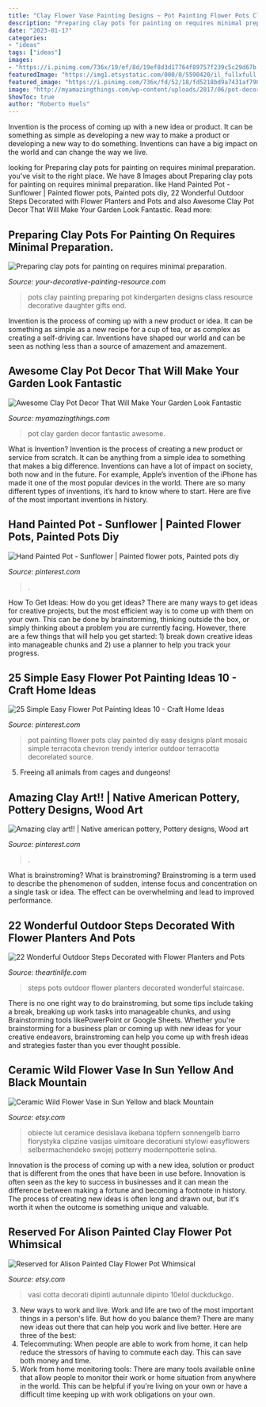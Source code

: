 ```yaml
---
title: "Clay Flower Vase Painting Designs ~ Pot Painting Flower Pots Clay Painted Diy Easy Designs Plant Mosaic Simple Terracota Chevron Trendy Interior Outdoor Terracotta Decorelated Source"
description: "Preparing clay pots for painting on requires minimal preparation."
date: "2023-01-17"
categories:
- "ideas"
tags: ["ideas"]
images:
- "https://i.pinimg.com/736x/19/ef/8d/19ef8d3d17764f89757f239c5c29d67b.jpg"
featuredImage: "https://img1.etsystatic.com/000/0/5590420/il_fullxfull.243502667.jpg"
featured_image: "https://i.pinimg.com/736x/fd/52/18/fd5218bd9a7431af7903eaba220aa8c7.jpg"
image: "http://myamazingthings.com/wp-content/uploads/2017/06/pot-decor-3.jpg"
ShowToc: true
author: "Roberto Huels"
---
```



Invention is the process of coming up with a new idea or product. It can be something as simple as developing a new way to make a product or developing a new way to do something. Inventions can have a big impact on the world and can change the way we live.

	

		
looking for Preparing clay pots for painting on requires minimal preparation. you've visit to the right place. We have 8 Images about Preparing clay pots for painting on requires minimal preparation. like Hand Painted Pot - Sunflower | Painted flower pots, Painted pots diy, 22 Wonderful Outdoor Steps Decorated with Flower Planters and Pots and also Awesome Clay Pot Decor That Will Make Your Garden Look Fantastic. Read more:
		
    
## Preparing Clay Pots For Painting On Requires Minimal Preparation.

<img loading=lazy src="https://www.your-decorative-painting-resource.com/images/claypot1.jpg" onerror="this.onerror=null;this.src='https://tse2.mm.bing.net/th?id=OIP.36HCi3qZ7F_p_Dv-es090QAAAA&amp;pid=15.1';" alt="Preparing clay pots for painting on requires minimal preparation.">

_Source: your-decorative-painting-resource.com_

>pots clay painting preparing pot kindergarten designs class resource decorative daughter gifts end. 

	

Invention is the process of coming up with a new product or idea. It can be something as simple as a new recipe for a cup of tea, or as complex as creating a self-driving car. Inventions have shaped our world and can be seen as nothing less than a source of amazement and amazement.

    
## Awesome Clay Pot Decor That Will Make Your Garden Look Fantastic

<img loading=lazy src="http://myamazingthings.com/wp-content/uploads/2017/06/pot-decor-3.jpg" onerror="this.onerror=null;this.src='https://tse2.mm.bing.net/th?id=OIP.rE1WUHUj1Bi5jmF-kCK-2wHaT3&amp;pid=15.1';" alt="Awesome Clay Pot Decor That Will Make Your Garden Look Fantastic">

_Source: myamazingthings.com_

>pot clay garden decor fantastic awesome. 

	

What is Invention?
Invention is the process of creating a new product or service from scratch. It can be anything from a simple idea to something that makes a big difference. Inventions can have a lot of impact on society, both now and in the future. For example, Apple’s invention of the iPhone has made it one of the most popular devices in the world. There are so many different types of inventions, it’s hard to know where to start. Here are five of the most important inventions in history.

    
## Hand Painted Pot - Sunflower | Painted Flower Pots, Painted Pots Diy

<img loading=lazy src="https://i.pinimg.com/736x/19/ef/8d/19ef8d3d17764f89757f239c5c29d67b.jpg" onerror="this.onerror=null;this.src='https://tse2.mm.bing.net/th?id=OIP.f4co22x2p7RJJU-gpnwu7gHaJ3&amp;pid=15.1';" alt="Hand Painted Pot - Sunflower | Painted flower pots, Painted pots diy">

_Source: pinterest.com_

>. 

	

How To Get Ideas: How do you get ideas?
There are many ways to get ideas for creative projects, but the most efficient way is to come up with them on your own. This can be done by brainstorming, thinking outside the box, or simply thinking about a problem you are currently facing. However, there are a few things that will help you get started: 1) break down creative ideas into manageable chunks and 2) use a planner to help you track your progress.

    
## 25 Simple Easy Flower Pot Painting Ideas 10 - Craft Home Ideas

<img loading=lazy src="https://i.pinimg.com/736x/fd/52/18/fd5218bd9a7431af7903eaba220aa8c7.jpg" onerror="this.onerror=null;this.src='https://tse3.mm.bing.net/th?id=OIP.YDrQoET1jI9b1-dBAxbR-wHaJ3&amp;pid=15.1';" alt="25 Simple Easy Flower Pot Painting Ideas 10 - Craft Home Ideas">

_Source: pinterest.com_

>pot painting flower pots clay painted diy easy designs plant mosaic simple terracota chevron trendy interior outdoor terracotta decorelated source. 

	

5. Freeing all animals from cages and dungeons!

    
## Amazing Clay Art!! | Native American Pottery, Pottery Designs, Wood Art

<img loading=lazy src="https://i.pinimg.com/736x/c1/e3/f3/c1e3f3a79156cd1f5d84ed94e4f5dd37--clay-art.jpg" onerror="this.onerror=null;this.src='https://tse3.mm.bing.net/th?id=OIP.No1R-wJUmjQov8AgVppEBQHaGb&amp;pid=15.1';" alt="Amazing clay art!! | Native american pottery, Pottery designs, Wood art">

_Source: pinterest.com_

>. 

	

What is brainstroming?
What is brainstroming? Brainstroming is a term used to describe the phenomenon of sudden, intense focus and concentration on a single task or idea. The effect can be overwhelming and lead to improved performance.

    
## 22 Wonderful Outdoor Steps Decorated With Flower Planters And Pots

<img loading=lazy src="http://theartinlife.com/wp-content/uploads/2017/04/outdoor-steps-14-The-ART-In-LIFE.jpg" onerror="this.onerror=null;this.src='https://tse4.mm.bing.net/th?id=OIP.qRh_woCK3Y-3rKxl9zOjnQHaJ4&amp;pid=15.1';" alt="22 Wonderful Outdoor Steps Decorated with Flower Planters and Pots">

_Source: theartinlife.com_

>steps pots outdoor flower planters decorated wonderful staircase. 

	

There is no one right way to do brainstroming, but some tips include taking a break, breaking up work tasks into manageable chunks, and using Brainstorming tools likePowerPoint or Google Sheets. Whether you're brainstorming for a business plan or coming up with new ideas for your creative endeavors, brainstroming can help you come up with fresh ideas and strategies faster than you ever thought possible.

    
## Ceramic Wild Flower Vase In Sun Yellow And Black Mountain

<img loading=lazy src="https://img1.etsystatic.com/000/0/5590420/il_fullxfull.243502667.jpg" onerror="this.onerror=null;this.src='https://tse2.mm.bing.net/th?id=OIP.LfT6OGQx-_GsxWFcH4At1AHaJ5&amp;pid=15.1';" alt="Ceramic Wild Flower Vase in Sun Yellow and black Mountain">

_Source: etsy.com_

>obiecte lut ceramice desislava ikebana töpfern sonnengelb barro florystyka clipzine vasijas uimitoare decoratiuni stylowi easyflowers selbermachendeko swojej potterry modernpotterie selina. 

	

Innovation is the process of coming up with a new idea, solution or product that is different from the ones that have been in use before. Innovation is often seen as the key to success in businesses and it can mean the difference between making a fortune and becoming a footnote in history. The process of creating new ideas is often long and drawn out, but it's worth it when the outcome is something unique and valuable.

    
## Reserved For Alison Painted Clay Flower Pot Whimsical

<img loading=lazy src="https://img1.etsystatic.com/000/0/5621084/il_fullxfull.211276143.jpg" onerror="this.onerror=null;this.src='https://tse3.mm.bing.net/th?id=OIP.RCCo2YE0uC0j8UWERZArcQHaFj&amp;pid=15.1';" alt="Reserved for Alison Painted Clay Flower Pot Whimsical">

_Source: etsy.com_

>vasi cotta decorati dipinti autunnale dipinto 10elol duckduckgo. 

	

3. New ways to work and live.
Work and life are two of the most important things in a person's life. But how do you balance them? There are many new ideas out there that can help you work and live better. Here are three of the best: 
1. Telecommuting: When people are able to work from home, it can help reduce the stressors of having to commute each day. This can save both money and time. 
2. Work from home monitoring tools: There are many tools available online that allow people to monitor their work or home situation from anywhere in the world. This can be helpful if you're living on your own or have a difficult time keeping up with work obligations on your own. 

